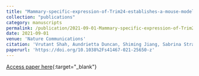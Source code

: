 ```yaml
---
title: "Mammary-specific-expression-of-Trim24-establishes-a-mouse-model-of-human-metaplastic-breast-cancer"
collection: "publications"
category: manuscripts
permalink: /publication/2021-09-01-Mammary-specific-expression-of-Trim24-establishes-a-mouse-model-of-human-metaplastic-breast-cancer
date: 2021-09-01
venue: 'Nature Communications'
citation: 'Vrutant Shah, Aundrietta Duncan, Shiming Jiang, Sabrina Stratton, Kendra Allton, Clinton Yam, Abhinav Jain, Patrick Krause, Yue Lu, Shirong Cai, Yizheng Tu, Xinhui Zhou, Xiaomei Zhang, Yan Jiang, Christopher Carroll, Zhijun Kang, Bin Liu, Jianjun Shen, Mihai Gagea, Sebastian Manu, Lei Huo, Michael Gilcrease, Reid Powell, Lei Guo, Clifford Stephan, Peter Davies, Jan Parker-Thornburg, Guillermina Lozano, Richard Behringer, Helen Piwnica-Worms, Jeffrey Chang, Stacy Moulder, Michelle Barton. &quot;Mammary-specific-expression-of-Trim24-establishes-a-mouse-model-of-human-metaplastic-breast-cancer.&quot; Nature Communications, 2021.'
paperurl: 'https://doi.org/10.1038%2Fs41467-021-25650-z'
---
```


[Access paper here](https://doi.org/10.1038%2Fs41467-021-25650-z){:target="_blank"}
